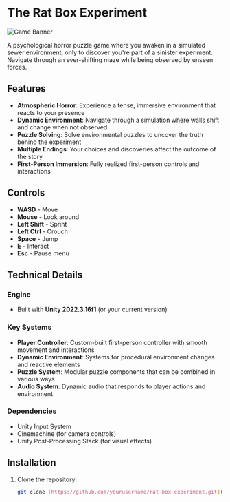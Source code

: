 # The Rat Box Experiment

![Game Banner](Assets/Images/banner.png) <!-- Add your banner image if available -->

A psychological horror puzzle game where you awaken in a simulated sewer environment, only to discover you're part of a sinister experiment. Navigate through an ever-shifting maze while being observed by unseen forces.

## Features

- **Atmospheric Horror**: Experience a tense, immersive environment that reacts to your presence
- **Dynamic Environment**: Navigate through a simulation where walls shift and change when not observed
- **Puzzle Solving**: Solve environmental puzzles to uncover the truth behind the experiment
- **Multiple Endings**: Your choices and discoveries affect the outcome of the story
- **First-Person Immersion**: Fully realized first-person controls and interactions

## Controls

- **WASD** - Move
- **Mouse** - Look around
- **Left Shift** - Sprint
- **Left Ctrl** - Crouch
- **Space** - Jump
- **E** - Interact
- **Esc** - Pause menu

## Technical Details

### Engine
- Built with **Unity 2022.3.16f1** (or your current version)

### Key Systems
- **Player Controller**: Custom-built first-person controller with smooth movement and interactions
- **Dynamic Environment**: Systems for procedural environment changes and reactive elements
- **Puzzle System**: Modular puzzle components that can be combined in various ways
- **Audio System**: Dynamic audio that responds to player actions and environment

### Dependencies
- Unity Input System
- Cinemachine (for camera controls)
- Unity Post-Processing Stack (for visual effects)

## Installation

1. Clone the repository:
   ```bash
   git clone [https://github.com/yourusername/rat-box-experiment.git](https://github.com/yourusername/rat-box-experiment.git)
